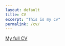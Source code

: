 ```yaml
---
layout: default
title: CV
excerpt: "This is my cv"
permalink: /cv/
---
```


[My full CV](/assets/CV_long.pdf)



